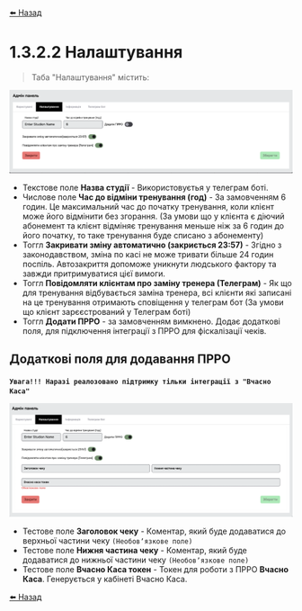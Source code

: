 <a href="javascript:void(0)" onclick="history.back()">⬅️ Назад</a>

# 1.3.2.2 Налаштування

> Таба "Налаштування" містить:

![](../_media/admin-panel-settings.png ':no-zoom')

- Текстове поле **Назва студії** - Використовуєтья у телеграм боті.
- Числове поле **Час до відміни тренування (год)** - За замовченням 6 годин. Це максимальний час до початку тренування, коли клієнт може його відмінити без згорання. (За умови що у клієнта є діючий абонемент та клієнт відміняє тренування меньше ніж за 6 годин до його початку, то таке тренування буде списано з абонементу)
- Тоггл **Закривати зміну автоматично (закриється 23:57)** - Згідно з законодавством, зміна по касі не може тривати більше 24 годин поспіль. Автозакриття допоможе уникнути людського фактору та завжди притримуватися цієї вимоги.
- Тоггл **Повідомляти клієнтам про заміну тренера (Телеграм)** - Як що для тренування відбувається заміна тренера, всі клієнти які записані на це тренування отримають сповіщення у телеграм бот (За умови що клієнт зарєєстрований у Телеграм боті)
- Тоггл **Додати ПРРО** - за замовченням вимкнено. Додає додаткові поля, для підключення інтеграції з ПРРО для фіскалізації чеків.

## Додаткові поля для додавання ПРРО

**`Увага!!! Наразі реалозовано підтримку тільки інтеграції з "Вчасно Каса"`**

![](../_media/admin-panel-settings-prro.png ':no-zoom')

- Тестове поле **Заголовок чеку** - Коментар, який буде додаватися до верхньої частини чеку `(Необовʼязкове поле)`
- Тестове поле **Нижня частина чеку** - Коментар, який буде додаватися до нижньої частини чеку `(Необовʼязкове поле)`
- Тестове поле **Вчасно Каса токен** - Токен для роботи з ПРРО **Вчасно Каса**. Генерується у кабінеті Вчасно Каса.

<a href="javascript:void(0)" onclick="history.back()">⬅️ Назад</a>
